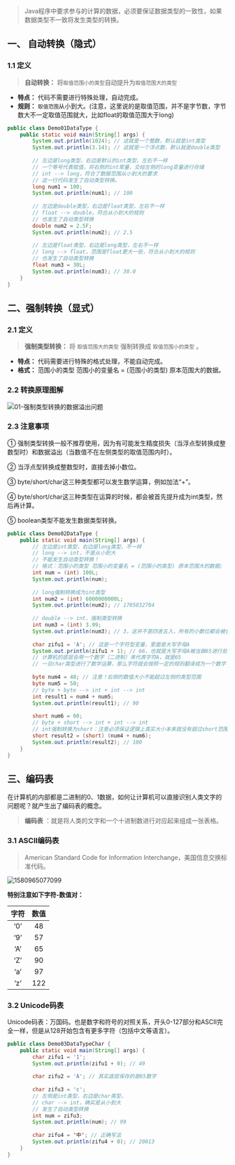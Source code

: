 > Java程序中要求参与的计算的数据，必须要保证数据类型的一致性，如果数据类型不一致将发生类型的转换。

## 一、 自动转换（隐式）

### 1.1 定义

> **自动转换：** 将`取值范围小的类型`自动提升为`取值范围大的类型`

- **特点：** 代码不需要进行特殊处理，自动完成。
- **规则：** `取值范围`从小到大。(注意，这里说的是取值范围，并不是字节数，字节数大不一定取值范围就大，比如float的取值范围大于long)

```java
public class Demo01DataType {
	public static void main(String[] args) {
		System.out.println(1024); // 这就是一个整数，默认就是int类型
		System.out.println(3.14); // 这就是一个浮点数，默认就是double类型
		
		// 左边是long类型，右边是默认的int类型，左右不一样
		// 一个等号代表赋值，将右侧的int常量，交给左侧的long变量进行存储
		// int --> long，符合了数据范围从小到大的要求
		// 这一行代码发生了自动类型转换。
		long num1 = 100;
		System.out.println(num1); // 100
		
		// 左边是double类型，右边是float类型，左右不一样
		// float --> double，符合从小到大的规则
		// 也发生了自动类型转换
		double num2 = 2.5F;
		System.out.println(num2); // 2.5
		
		// 左边是float类型，右边是long类型，左右不一样
		// long --> float，范围是float更大一些，符合从小到大的规则
		// 也发生了自动类型转换
		float num3 = 30L;
		System.out.println(num3); // 30.0
	}
}
```

## 二、强制转换（显式）

### 2.1 定义

> **强制类型转换：** 将 `取值范围大的类型` 强制转换成 `取值范围小的类型` 。

- **特点：** 代码需要进行特殊的格式处理，不能自动完成。
- **格式：** 范围小的类型 范围小的变量名 = (范围小的类型) 原本范围大的数据。

### 2.2 转换原理图解

![01-强制类型转换的数据溢出问题](https://gitee.com/nigream/cloudimage/raw/master/java_notes_img/入门/20210314011219.png)

### 2.3 注意事项

① 强制类型转换一般不推荐使用，因为有可能发生精度损失（当浮点型转换成整数型时）和数据溢出（当数值不在左侧类型的取值范围内时）。

② 当浮点型转换成整数型时，直接去掉小数位。

③ byte/short/char这三种类型都可以发生数学运算，例如加法“+”。

④ byte/short/char这三种类型在运算的时候，都会被首先提升成为int类型，然后再计算。

⑤ boolean类型不能发生数据类型转换。

```java
public class Demo02DataType {
	public static void main(String[] args) {
		// 左边是int类型，右边是long类型，不一样
		// long --> int，不是从小到大
		// 不能发生自动类型转换！
		// 格式：范围小的类型 范围小的变量名 = (范围小的类型) 原本范围大的数据;
		int num = (int) 100L;
		System.out.println(num);
		
		// long强制转换成为int类型
		int num2 = (int) 6000000000L;
		System.out.println(num2); // 1705032704 
		
		// double --> int，强制类型转换
		int num3 = (int) 3.99;
		System.out.println(num3); // 3，这并不是四舍五入，所有的小数位都会被舍弃掉
		
		char zifu1 = 'A'; // 这是一个字符型变量，里面是大写字母A
		System.out.println(zifu1 + 1); // 66，也就是大写字母A被当做65进行处理
		// 计算机的底层会用一个数字（二进制）来代表字符A，就是65
		// 一旦char类型进行了数学运算，那么字符就会按照一定的规则翻译成为一个数字
		
		byte num4 = 40; // 注意！右侧的数值大小不能超过左侧的类型范围
		byte num5 = 50;
		// byte + byte --> int + int --> int
		int result1 = num4 + num5;
		System.out.println(result1); // 90
		
		short num6 = 60;
		// byte + short --> int + int --> int
		// int强制转换为short：注意必须保证逻辑上真实大小本来就没有超过short范围，否则会发生数据溢出
		short result2 = (short) (num4 + num6);
		System.out.println(result2); // 100
	}
}
```

## 三、编码表

在计算机的内部都是二进制的0、1数据，如何让计算机可以直接识别人类文字的问题呢？就产生出了编码表的概念。

> **编码表** ：就是将人类的文字和一个十进制数进行对应起来组成一张表格。

### 3.1 ASCII编码表

> American Standard Code for Information Interchange，美国信息交换标准代码。

![1580965077099](https://gitee.com/nigream/cloudimage/raw/master/java_notes_img/入门/20210314011223.png)

**特别注意如下字符-数值对：**

| 字符 | 数值 |
| :--: | :--: |
| ‘0’  |  48  |
| ‘9’  |  57  |
| ‘A’  |  65  |
| ‘Z’  |  90  |
| ‘a’  |  97  |
| ‘z’  | 122  |

### 3.2  Unicode码表

 Unicode码表：万国码。也是数字和符号的对照关系，开头0-127部分和ASCII完全一样，但是从128开始包含有更多字符（包括中文等语言）。

```java
public class Demo03DataTypeChar {
	public static void main(String[] args) {
		char zifu1 = '1';
		System.out.println(zifu1 + 0); // 49
		
		char zifu2 = 'A'; // 其实底层保存的是65数字
		
		char zifu3 = 'c';
		// 左侧是int类型，右边是char类型，
		// char --> int，确实是从小到大
		// 发生了自动类型转换
		int num = zifu3;
		System.out.println(num); // 99
		
		char zifu4 = '中'; // 正确写法
		System.out.println(zifu4 + 0); // 20013
	}
}
```


